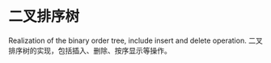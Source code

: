 # 二叉排序树
Realization of the binary order tree, include insert and delete operation.
二叉排序树的实现，包括插入、删除、按序显示等操作。
